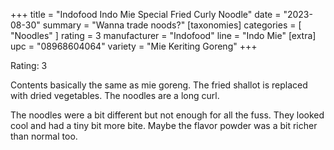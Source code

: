 +++
title = "Indofood Indo Mie Special Fried Curly Noodle"
date = "2023-08-30"
summary = "Wanna trade noods?"
[taxonomies]
categories = [ "Noodles" ]
rating = 3
manufacturer = "Indofood"
line = "Indo Mie"
[extra]
upc = "08968604064"
variety = "Mie Keriting Goreng"
+++

Rating: 3

Contents basically the same as mie goreng.
The fried shallot is replaced with dried vegetables.
The noodles are a long curl.

The noodles were a bit different but not enough for all the fuss.
They looked cool and had a tiny bit more bite.
Maybe the flavor powder was a bit richer than normal too.
